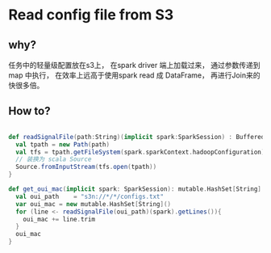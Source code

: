 # Read config file from S3

## why?
任务中的轻量级配置放在s3上， 在spark driver 端上加载过来， 通过参数传递到 map 中执行， 在效率上远高于使用spark read 成 DataFrame， 再进行Join来的快很多倍。

## How to?
```scala

def readSignalFile(path:String)(implicit spark:SparkSession) : BufferedSource = {
  val tpath = new Path(path)
  val tfs = tpath.getFileSystem(spark.sparkContext.hadoopConfiguration)
  // 装换为 scala Source
  Source.fromInputStream(tfs.open(tpath))
}

def get_oui_mac(implicit spark: SparkSession): mutable.HashSet[String] ={
  val oui_path    = "s3n://*/*/configs.txt"
  var oui_mac = new mutable.HashSet[String]()
  for (line <- readSignalFile(oui_path)(spark).getLines()){
    oui_mac += line.trim
  }
  oui_mac
}
```
